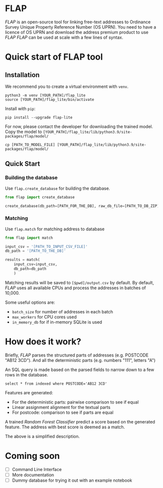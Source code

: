 # FLAP

*FLAP* is an open-source tool for linking free-text addresses to 
Ordinance Survey Unique Property Reference Number (OS UPRN). You need to have a
licence of OS UPRN and download the address premium product to use *FLAP*
*FLAP* can be used at scale with a few lines of syntax.


# Quick start of FLAP tool

## Installation

We recommend you to create a virtual environment with `venv`. 

```shell
python3 -m venv [YOUR_PATH]/flap_lite
source [YOUR_PATH]/flap_lite/bin/activate
```

Install with `pip`: 
```shell
pip install --upgrade flap-lite
```

For now, please contact the developer for downloading the trained model. Copy the model to
`[YOUR_PATH]/flap_lite/lib/python3.9/site-packages/flap/model/`

```shell
cp [PATH_TO_MODEL_FILE] [YOUR_PATH]/flap_lite/lib/python3.9/site-packages/flap/model/
```

## Quick Start

### Building the database

Use `flap.create_database` for building the database.

```python
from flap import create_database

create_database(db_path=[PATH_FOR_THE_DB], raw_db_file=[PATH_TO_DB_ZIP])
```

### Matching

Use `flap.match` for matching address to database

```python
from flap import match

input_csv = '[PATH_TO_INPUT_CSV_FILE]'
db_path = '[PATH_TO_THE_DB]'

results = match(
    input_csv=input_csv,
    db_path=db_path
    )
```

Matching results will be saved to `[$pwd]/output.csv` by default. By default, *FLAP* uses all available CPUs and 
process the addresses in batches of 10,000. 

Some useful options are: 
* `batch_size` for number of addresses in each batch
* `max_workers` for CPU cores used
* `in_memory_db` for if in-memory SQLite is used

# How does it work?


Briefly, *FLAP* parses the structured parts of addresses (e.g. POSTCODE "AB12 3CD"). 
And all the deterministic parts (e.g. numbers "111", letters "A")

An SQL query is made based on the parsed fields to narrow down to a few rows in the database. 
```sqlite
select * from indexed where POSTCODE='AB12 3CD'
```

Features are generated:
* For the deterministic parts: pairwise comparison to see if equal
* Linear assignment alignment for the textual parts
* For postcode: comparison to see if parts are equal

A trained *Random Forest Classifier* predict a score based on the generated feature. The address with best score is 
deemed as a match. 

The above is a simplified description.

# Coming soon

- [ ] Command Line Interface
- [ ] More documentation
- [ ] Dummy database for trying it out with an example notebook
